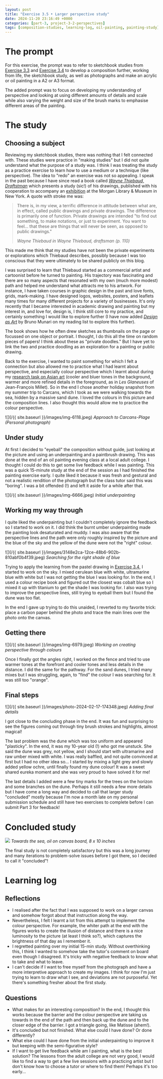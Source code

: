 ```yaml
---
layout: post
title: "Exercise 3.5 • Larger perspective study"
date: 2024-11-20 23:16:49 +0000
categories: [part-3, project-3-2-perspectives]
tags: [composition-studies, learning-log, oil-painting, painting-study]
---
```


# The prompt


For this exercise, the prompt was to refer to sketchbook studies from [Exercise 3.3](https://spaces.oca.ac.uk/gaellelog/category/coursework/part-3/exercise-3-3-linear-perspective-studies/) and [Exercise 3.4](https://spaces.oca.ac.uk/gaellelog/category/coursework/part-3/exercise-3-4-aerial-perspective-study/) to develop a composition further, working from life, the sketchbook study, as well as photographs and make an acrylic or oil painting in a A2 or A3 format.



The added prompt was to focus on developing my understanding of perspective and looking at using different amounts of details and scale while also varying the weight and size of the brush marks to emphasise different areas of the painting.


# The study

## Choosing a subject


Reviewing my sketchbook studies, there was nothing that I felt connected with. These studies were practice in "making studies" but I did not quite understand what the purpose of a study was. I think I was treating the study as a practice exercise to learn how to use a medium or a technique (like perspective). The idea to "redo" an exercise was not so appealing. I speak in the past because I have since read a book called _[Wayne Thiebaud, Draftstman](https://thamesandhudson.com/wayne-thiebaud-draftsman-9780500021897)_ which presents a study (sic!) of his drawings, published with his cooperation to accompany an [exhibition](https://www.themorgan.org/exhibitions/wayne-thiebaud) at the Morgan Library & Museum in New York. A quote with stroke me was:



> 
> 
> There is, in my view, a terrific difference in attitude between what are, in effect, called public drawings and private drawings. The difference is primarily one of function. Private drawings are intended "to find out something, to make notations, or just to experiment. You want to feel... that these are things that will never be seen, as opposed to public drawings."
> 
> <cite>Wayne Thiebaud in <em>Wayne Thiebaud, draftsman</em> (p. 110)</cite>



This made me think that my studies have not been the private experiments or explorations which Thiebaud describes, possibly because I was too conscious that they were ultimately to be shared publicly on this blog.



I was surprised to learn that Thiebaud started as a commercial artist and cartoonist before he turned to painting. His trajectory was fascinating and there are so many aspects that resonated with my own (much more modest) path and helped me understand what attracts me to his artwork. For instance, I have taken courses in graphic design in the past and love fonts, grids, mark-making. I have designed logos, websites, posters, and leaflets many times for many different projects for a variety of businesses. It's only recently that I became interested in academic drawing and painting but my interest in, and love for, design is, I think still core to my practice, and certainly something I would like to explore further (I have now added _[Design as Art](https://www.penguin.co.uk/books/19371/design-as-art-by-bruno-munari/9780141035819)_ by Bruno Munari on my reading list to explore this further).



The book shows how he often drew sketches as thumbnails on the page or focussed on one object or portrait. I thought, I do this all the time on random pieces of papers! I think about these as "private doodles." But I have yet to link the two and practice doodling as an exploration for a painting or public drawing.



Back to the exercise, I wanted to paint something for which I felt a connection but also allowed me to practice what I had learnt about perspective, and especially colour perspective which I learnt about during my [research task on Asian art](https://spaces.oca.ac.uk/gaellelog/category/uncategorised/research-task-perspective-in-asian-art/) (cooler and bluer tones in the background, warmer and more refined details in the foreground, as in _Les Glaneuses_ of Jean-François Millet). So in the end I chose another holiday snapshot from my summer trip to Carcans, which I took as we were walking towards the sea, hidden by a massive sand dune. I loved the colours in this picture and the composition lines. I also thought this would allow me to practice the colour perspective.


![](/{{ site.baseurl }}/images/img-6118.jpeg)
_Approach to Carcans-Plage (Personal photograph)_

## Under study


At first I decided to "eyeball" the composition without guide, just looking at the picture and using an underpainting and a paintbrush drawing. This was done at the end of an oil painting evening class at a local adult college. I thought I could do this to get some live feedback while I was painting. This was a quick 15-minute study at the end of the session as I had finished the painting exercise early. I quite liked it because it was fresh and gestural and not a realistic rendition of the photograph but the class tutor said this was "boring". I was a bit offended (!) and left it aside for a while after that.


![](/{{ site.baseurl }}/images/img-6666.jpeg)
_Initial underpainting_

## Working my way through


I quite liked the underpainting but I couldn't completely ignore the feedback so I started to work on it. I did think the burnt umber underpainting made the painting look desaturated and muddy. I was also aware that the perspective lines and the path were only roughly inspired by the picture and the blue of the sky and the yellow of the dune were not the "right" colour.


![](/{{ site.baseurl }}/images/3148e2ca-12ce-48b6-902b-810abf0b4f39.jpeg)
_Searching for the right shade of blue_


Trying to apply the learning from the pastel drawing in [Exercise 3.4](https://spaces.oca.ac.uk/gaellelog/category/coursework/part-3/exercise-3-4-aerial-perspective-study/), I started to work on the sky. I mixed cerulean blue with white, ultramarine blue with white but I was not getting the blue I was looking for. In the end, I used a colour recipe book and figured out the closest was cobalt blue so I mixed it up with titanium to get the shade I was looking for. I also was trying to improve the perspective lines, still trying to eyeball them but I found the dune was too flat.



In the end I gave up trying to do this unaided, I reverted to my favorite trick: place a carbon paper behind the photo and trace the main lines over the photo onto the canvas.


## Getting there

![](/{{ site.baseurl }}/images/img-6979.jpeg)
_Working on creating perspective through colours_


Once I finally got the angles right, I worked on the fence and tried to use warmer tones at the forefront and cooler tones and less details in the distance. I did the same for the pathway. For the sand dunes, I tried many mixes but I was struggling, again, to "find" the colour I was searching for. It was still too "orange".


## Final steps

![](/{{ site.baseurl }}/images/photo-2024-02-17-174348.jpeg)
_Adding final details_


I got close to the concluding phase in the end. It was fun and surprising to see the figures coming out through tiny brush strokes and highlights, almost magical!



The last problem was the dune which was too uniform and appeared "plasticky". In the end, it was my 10-year old (!) who got me unstuck. She said the dune was grey, not yellow, and I should start with ultramarine and raw umber mixed with white. I was really baffled, and not quite convinced at first but I had no other idea so... I started by mixing a light grey and slowly added yellow ochre, until finally found my dune colour! It was a sweet shared eureka moment and she was very proud to have solved it for me!



The last details I added were a few tiny marks for the trees on the horizon and some branches on the dune. Perhaps it still needs a few more details but I have come a long way and decided to call that larger study "concluded" mostly because I'm now a month late on my personal submission schedule and still have two exercises to complete before I can submit Part 3 for feedback!


# Concluded study

[![](https://spaces.oca.ac.uk/gaellelog/wp-content/uploads/sites/5355/2024/11/IMG_8144.jpeg)](https://spaces.oca.ac.uk/gaellelog/wp-content/uploads/sites/5355/2024/11/IMG_8144.jpeg)
_Towards the sea, oil on canvas board, 8 x 10 inches_


The final study is not completely satisfactory but this was a long journey and many iterations to problem-solve issues before I got there, so I decided to call it "concluded"!


# Learning log

## Reflections

- I realised after the fact that I was supposed to work on a larger canvas and somehow forgot about that instruction along the way. 
- Nevertheless, I felt I learnt a lot from this attempt to implement the colour perspective. For example, the whiter path at the end with the figures works to create the illusion of distance and there is a nice luminosity to the picture (at least I think so?), which captures the brightness of that day as I remember it.
- I regretted painting over my initial 15-min study. Without overthinking this, I think I wanted to somehow take the tutor's comment on board even though I disagreed. It's tricky with negative feedback to know what to take and what to leave.
- I can't decide if I want to free myself from the photograph and have a more interpretive approach to create my images. I think for now I'm just trying to learn to draw what I see, and deviations are not purposeful. Yet there's something fresher about the first study. 


## Questions

- What makes for an interesting composition? In the end, I thought this works because the barrier and the colour perspective are taking us towards in the end of the path and then back up the dune and to the closer edge of the barrier. I got a triangle going, like Matisse (ahem!).
- It's concluded but not finished. What else could I have done? Or done differently?
- What else could I have done from the initial underpainting to improve it but keeping with the semi-figurative style?
- If I want to get live feedback while am I painting, what is the best solution? The lessons from the adult college are not very good, I would like to find a way to get a few live sessions with a practicing artist but I don't know how to choose a tutor or where to find them! Perhaps it's too early...

